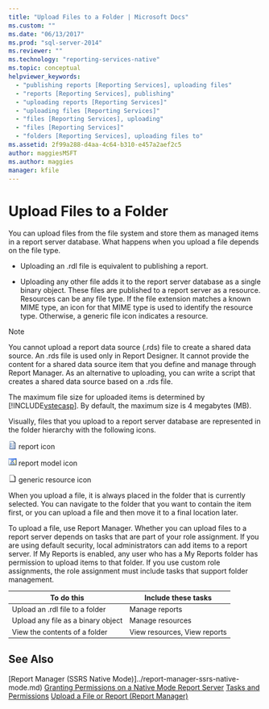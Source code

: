 ```yaml
---
title: "Upload Files to a Folder | Microsoft Docs"
ms.custom: ""
ms.date: "06/13/2017"
ms.prod: "sql-server-2014"
ms.reviewer: ""
ms.technology: "reporting-services-native"
ms.topic: conceptual
helpviewer_keywords: 
  - "publishing reports [Reporting Services], uploading files"
  - "reports [Reporting Services], publishing"
  - "uploading reports [Reporting Services]"
  - "uploading files [Reporting Services]"
  - "files [Reporting Services], uploading"
  - "files [Reporting Services]"
  - "folders [Reporting Services], uploading files to"
ms.assetid: 2f99a288-d4aa-4c64-b310-e457a2aef2c5
author: maggiesMSFT
ms.author: maggies
manager: kfile
---
```

# Upload Files to a Folder
  You can upload files from the file system and store them as managed items in a report server database. What happens when you upload a file depends on the file type.

-   Uploading an .rdl file is equivalent to publishing a report.

-   Uploading any other file adds it to the report server database as a single binary object. These files are published to a report server as a resource. Resources can be any file type. If the file extension matches a known MIME type, an icon for that MIME type is used to identify the resource type. Otherwise, a generic file icon indicates a resource.

> [!NOTE]
>  You cannot upload a report data source (.rds) file to create a shared data source. An .rds file is used only in Report Designer. It cannot provide the content for a shared data source item that you define and manage through Report Manager. As an alternative to uploading, you can write a script that creates a shared data source based on a .rds file.

 The maximum file size for uploaded items is determined by [!INCLUDE[vstecasp](../../includes/vstecasp-md.md)]. By default, the maximum size is 4 megabytes (MB).

 Visually, files that you upload to a report server database are represented in the folder hierarchy with the following icons.

 ![Report icon](../media/hlp-16doc.gif "Report icon")
report icon

 ![Model icon](../media/model-icon.gif "Model icon")
report model icon

 ![generic resource icon](../media/hlp-16file.gif "generic resource icon")
generic resource icon

 When you upload a file, it is always placed in the folder that is currently selected. You can navigate to the folder that you want to contain the item first, or you can upload a file and then move it to a final location later.

 To upload a file, use Report Manager. Whether you can upload files to a report server depends on tasks that are part of your role assignment. If you are using default security, local administrators can add items to a report server. If My Reports is enabled, any user who has a My Reports folder has permission to upload items to that folder. If you use custom role assignments, the role assignment must include tasks that support folder management.

|To do this|Include these tasks|
|----------------|-------------------------|
|Upload an .rdl file to a folder|Manage reports|
|Upload any file as a binary object|Manage resources|
|View the contents of a folder|View resources, View reports|

## See Also
 [Report Manager  &#40;SSRS Native Mode&#41;]../report-manager-ssrs-native-mode.md) 
 [Granting Permissions on a Native Mode Report Server](../security/granting-permissions-on-a-native-mode-report-server.md) 
 [Tasks and Permissions](../security/tasks-and-permissions.md) 
 [Upload a File or Report &#40;Report Manager&#41;](../reports/upload-a-file-or-report-report-manager.md)


